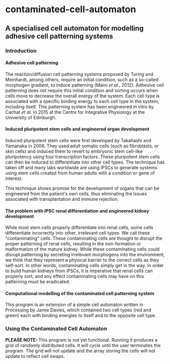 # contaminated-cell-automaton
## A specialised cell automaton for modelling adhesive cell patterning systems
### Introduction
#### Adhesive cell patterning
The reaction/diffusion cell patterning systems proposed by Turing and Meinhardt, among others, require an initial condition, such as a so-called morphogen gradient, to induce patterning (Maini *et al.*, 2012). Adhesive cell patterning does not require this initial condition and sorting occurs when cells move to decrease the overall energy of the system. Each cell type is associated with a specific binding energy to each cell type in the system, including itself. This patterning system has been engineered *in vitro* by Cachat *et al.* in 2015 at the Centre for Integrative Physiology at the University of Edinburgh.

#### Induced pluripotent stem cells and engineered organ development
Induced pluripotent stem cells were first developed by Takahashi and Yamanaka in 2006. They used adult somatic cells (such as fibroblasts, or skin cells) and induced them to revert to embryonic stem cell-like pluripotency using four transcription factors. These pluripotent stem cells can then be induced to differentiate into other cell types. The technique has taken off and many labs worldwide are using iPSCs to generate systems using stem cells created from human adults with a condition or gene of interest. 

This technique shows promise for the development of organs that can be engineered from the patient's own cells, thus eliminating the issues associated with transplantation and immune rejection. 

#### The problem with iPSC renal differentiation and engineered kidney development
While most stem cells properly differentiate into renal cells, some cells differentiate incorrectly into other, irrelevant cell types. We call these "contaminating" cells. These contaminating cells are thought to disrupt the proper patterning of renal cells, resulting in the non-formation or malformation of the mature kidney. While these contaminating cells could disrupt patterning by secreting irrelevant morphogens into the environment, we think that they represent a physical barrier to the correct cells as they self-sort. In other words, contaminating cells simply get in the way. In order to build human kidneys from iPSCs, it is imperative that renal cells can properly sort, and any effect contaminating cells may have on this patterning must be eradicated.

#### Computational modelling of the contaminated cell patterning system
This program is an extension of a simple cell automaton written in Processing by Jamie Davies, which contained two cell types (red and green) each with binding energies to itself and to the opposite cell type. 

### Using the Contaminated Cell Automaton

**PLEASE NOTE:** This program is not yet functional. Running it produces a grid of randomly distributed cells. It will cycle until the user terminates the program. The grid will not update and the array storing the cells will not update to reflect cell swaps.

